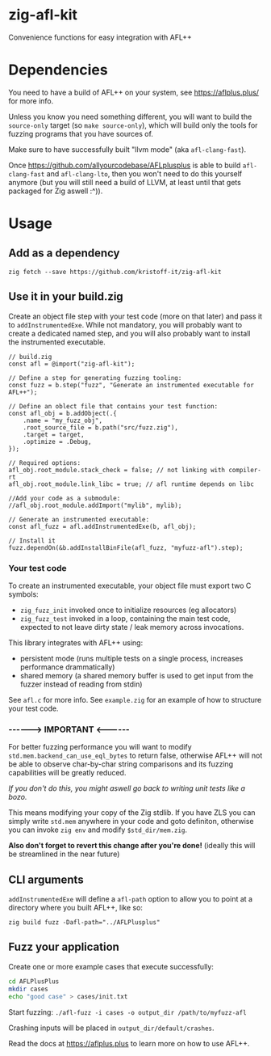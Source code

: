 # zig-afl-kit
Convenience functions for easy integration with AFL++

# Dependencies
You need to have a build of AFL++ on your system, see https://aflplus.plus/ for more info.

Unless you know you need something different, you will want to build the `source-only` target (so `make source-only`), which will build only the tools for fuzzing programs that you have sources of.

Make sure to have successfully built "llvm mode" (aka `afl-clang-fast`).

Once https://github.com/allyourcodebase/AFLplusplus is able to build `afl-clang-fast` and `afl-clang-lto`, then you won't need to do this yourself anymore (but you will still need a build of LLVM, at least until that gets packaged for Zig aswell :^)).

# Usage

## Add as a dependency
`zig fetch --save https://github.com/kristoff-it/zig-afl-kit`

## Use it in your build.zig

Create an object file step with your test code (more on that later) and pass it to `addInstrumentedExe`. While not mandatory, you will probably want to create a dedicated named step, and you will also probably want to install the instrumented executable.

```zig
// build.zig
const afl = @import("zig-afl-kit");

// Define a step for generating fuzzing tooling:
const fuzz = b.step("fuzz", "Generate an instrumented executable for AFL++");

// Define an oblect file that contains your test function:
const afl_obj = b.addObject(.{
    .name = "my_fuzz_obj",
    .root_source_file = b.path("src/fuzz.zig"),
    .target = target,
    .optimize = .Debug,
});

// Required options:
afl_obj.root_module.stack_check = false; // not linking with compiler-rt
afl_obj.root_module.link_libc = true; // afl runtime depends on libc

//Add your code as a submodule:
//afl_obj.root_module.addImport("mylib", mylib);

// Generate an instrumented executable:
const afl_fuzz = afl.addInstrumentedExe(b, afl_obj);

// Install it
fuzz.dependOn(&b.addInstallBinFile(afl_fuzz, "myfuzz-afl").step);
```

### Your test code
To create an instrumented executable, your object file must export two C symbols: 
- `zig_fuzz_init` invoked once to initialize resources (eg allocators)
- `zig_fuzz_test` invoked in a loop, containing the main test code, expected to not leave dirty state / leak memory across invocations.

This library integrates with AFL++ using:
- persistent mode (runs multiple tests on a single process, increases performance drammatically)
- shared memory (a shared memory buffer is used to get input from the fuzzer instead of reading from stdin)

See `afl.c` for more info.
See `example.zig` for an example of how to structure your test code.

### **------> IMPORTANT <------**
For better fuzzing performance you will want to modify `std.mem.backend_can_use_eql_bytes` to return false, otherwise AFL++ will not be able to observe char-by-char string comparisons and its fuzzing capabilities will be greatly reduced.

*If you don't do this, you might aswell go back to writing unit tests like a bozo.*

This means modifying your copy of the Zig stdlib. If you have ZLS you can simply write `std.mem` anywhere in your code and goto definiton, otherwise you can invoke `zig env` and modify `$std_dir/mem.zig`.

**Also don't forget to revert this change after you're done!**
(ideally this will be streamlined in the near future)

## CLI arguments
`addInstrumentedExe` will define a `afl-path` option to allow you to point at a directory where you built AFL++, like so:

`zig build fuzz -Dafl-path="../AFLPlusplus"`

## Fuzz your application
Create one or more example cases that execute successfully:

```bash
cd AFLPlusPlus
mkdir cases
echo "good case" > cases/init.txt   
```

Start fuzzing:
`./afl-fuzz -i cases -o output_dir /path/to/myfuzz-afl`

Crashing inputs will be placed in `output_dir/default/crashes`.

Read the docs at https://aflplus.plus to learn more on how to use AFL++.
